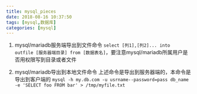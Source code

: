 ```yaml
---
title: mysql_pieces
date: 2018-08-16 10:37:50
tags: [mysql,数据库]
categories: [mysql]
---
```


1. mysql/mariadb服务端导出到文件命令
`select [列1],[列2]... into outfile [服务器端目录] from [数据表名]`，要注意mysql/mariadb所属用户是否用权限写到目录或者文件

2. mysql/mariadb导出到本地文件命令
上述命令是导出到服务器端的，本命令是导出到客户端的
`mysql -h my.db.com -u usrname--password=pass db_name -e 'SELECT foo FROM bar' > /tmp/myfile.txt `
